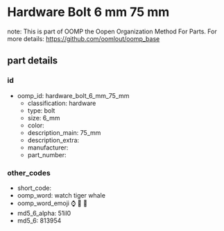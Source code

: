 # Hardware Bolt 6 mm 75 mm  

note: This is part of OOMP the Oopen Organization Method For Parts. For more details: https://github.com/oomlout/oomp_base

##  part details





### id
* oomp_id: hardware_bolt_6_mm_75_mm
  * classification: hardware
  * type: bolt
  * size: 6_mm
  * color: 
  * description_main: 75_mm
  * description_extra: 
  * manufacturer: 
  * part_number: 

### other_codes
* short_code: 
* oomp_word: watch tiger whale
* oomp_word_emoji :watch: :tiger: :whale:
* md5_6_alpha: 51il0
* md5_6: 813954